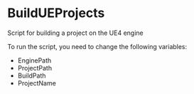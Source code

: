 # BuildUEProjects
Script for building a project on the UE4 engine

To run the script, you need to change the following variables:
 * EnginePath
* ProjectPath
* BuildPath
* ProjectName
